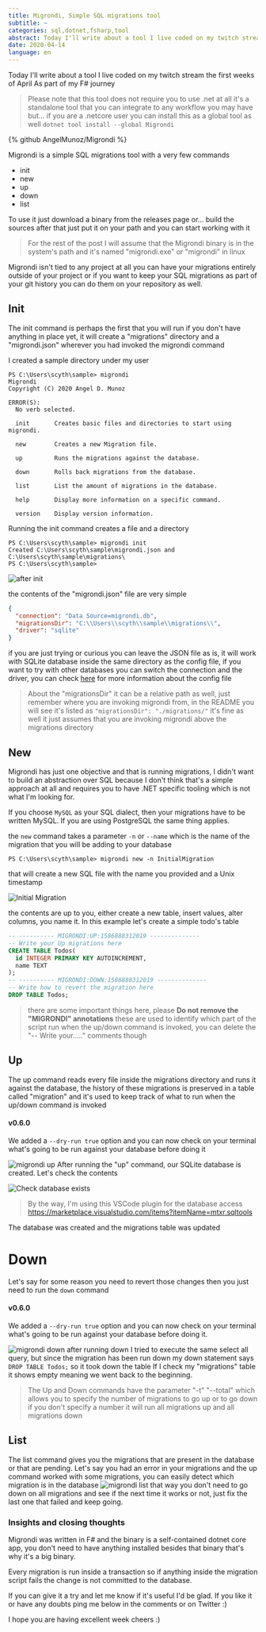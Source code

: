 ```yaml
---
title: Migrondi, Simple SQL migrations tool
subtitle: ~
categories: sql,dotnet,fsharp,tool
abstract: Today I'll write about a tool I live coded on my twitch stream the first weeks of April As part of my...
date: 2020-04-14
language: en
---
```


Today I'll write about a tool I live coded on my twitch stream the first weeks of April As part of my F# journey 

> Please note that this tool does not require you to use .net at all it's a standalone tool that you can integrate to any workflow you may have but... if you are a .netcore user you can install this as a global tool as well
`dotnet tool install --global Migrondi`

{% github AngelMunoz/Migrondi %}

Migrondi is a simple SQL migrations tool with a very few commands

- init
- new
- up
- down
- list

To use it just download a binary from the releases page or... build the sources
after that just put it on your path and you can start working with it

>For the rest of the post I will assume that the Migrondi binary is in the system's path and it's named "migrondi.exe" or "migrondi" in linux

Migrondi isn't tied to any project at all you can have your migrations entirely outside of your project or if you want to keep your SQL migrations as part of your git history you can do them on your repository as well.

## Init
The init command is perhaps the first that you will run if you don't have anything in place yet, it will create a "migrations" directory and a "migrondi.json" wherever you had invoked the migrondi command

I created a sample directory under my user
```
PS C:\Users\scyth\sample> migrondi
Migrondi
Copyright (C) 2020 Angel D. Munoz

ERROR(S):
  No verb selected.

  init       Creates basic files and directories to start using migrondi.

  new        Creates a new Migration file.

  up         Runs the migrations against the database.

  down       Rolls back migrations from the database.

  list       List the amount of migrations in the database.

  help       Display more information on a specific command.

  version    Display version information.
```

Running the init command creates a file and a directory
```
PS C:\Users\scyth\sample> migrondi init
Created C:\Users\scyth\sample\migrondi.json and C:\Users\scyth\sample\migrations\
PS C:\Users\scyth\sample>
```

![after init](https://dev-to-uploads.s3.amazonaws.com/i/cwaqrhe69159vk1tmkti.png)

the contents of the "migrondi.json" file are very simple
```json
{
  "connection": "Data Source=migrondi.db",
  "migrationsDir": "C:\\Users\\scyth\\sample\\migrations\\",
  "driver": "sqlite"
}
```
if you are just trying or curious you can leave the JSON file as is, it will work with SQLite database inside the same directory as the config file, if you want to try with other databases you can switch the connection and the driver, you can check [here](https://github.com/AngelMunoz/Migrondi#config-file) for more information about the config file

> About the "migrationsDir" it can be a relative path as well, just remember where you are invoking migrondi from, in the README you will see it's listed as `"migrationsDir": "./migrations/"` it's fine as well it just assumes that you are invoking migrondi above the migrations directory


## New
Migrondi has just one objective and that is running migrations, I didn't want to build an abstraction over SQL because I don't think that's a simple approach at all and requires you to have .NET specific tooling which is not what I'm looking for.

If you choose `MySQL` as your SQL dialect, then your migrations have to be written MySQL. If you are using PostgreSQL the same thing applies.

the `new` command takes a parameter `-n` or `--name` which is the name of the migration that you will be adding to your database

```
PS C:\Users\scyth\sample> migrondi new -n InitialMigration
```

that will create a new SQL file with the name you provided and a Unix timestamp

![Initial Migration](https://dev-to-uploads.s3.amazonaws.com/i/drl1h6yfh9q8lkpulj4r.png)

the contents are up to you, either create a new table, insert values, alter columns, you name it.
In this example let's create a simple todo's table
```sql
-- ---------- MIGRONDI:UP:1586888312019 --------------
-- Write your Up migrations here
CREATE TABLE Todos(
  id INTEGER PRIMARY KEY AUTOINCREMENT,
  name TEXT
);
-- ---------- MIGRONDI:DOWN:1586888312019 --------------
-- Write how to revert the migration here
DROP TABLE Todos;
```

> there are some important things here, please **Do not remove the "MIGRONDI" annotations** these are used to identify which part of the script run when the up/down command is invoked, you can delete the "-- Write your....." comments though

## Up
The up command reads every file inside the migrations directory and runs it against the database, the history of these migrations is preserved in a table called "migration" and it's used to keep track of what to run when the up/down command is invoked

#### v0.6.0
We added a `--dry-run true` option and you can now check on your terminal what's going to be run against your database before doing it

![migrondi up](https://dev-to-uploads.s3.amazonaws.com/i/ygrteto6lhcccq65rl4i.png)
After running the "up" command, our SQLite database is created. Let's check the contents

![Check database exists](https://dev-to-uploads.s3.amazonaws.com/i/6we9l9hqlftcd6xft0vx.png)

> By the way, I'm using this VSCode plugin for the database access https://marketplace.visualstudio.com/items?itemName=mtxr.sqltools

The database was created and the migrations table was updated

# Down
Let's say for some reason you need to revert those changes then you just need to run the `down` command 

#### v0.6.0
We added a `--dry-run true` option and you can now check on your terminal what's going to be run against your database before doing it.

![migrondi down](https://dev-to-uploads.s3.amazonaws.com/i/dxudxt3qh3jjd6fkrs3g.png)
after running down I tried to execute the same select all query, but since the migration has been run down my down statement says `DROP TABLE Todos;` so it took down the table If I check my "migrations" table it shows empty meaning we went back to the beginning.

> The Up and Down commands have the parameter "-t" "--total" which allows you to specify the number of migrations to go up or to go down if you don't specify a number it will run all migrations up and all migrations down


## List
The list command gives you the migrations that are present in the database or that are pending. Let's say you had an error in your migrations and the up command worked with some migrations, you can easily detect which migration is in the database
![migrondi list](https://dev-to-uploads.s3.amazonaws.com/i/mr9y3hdwva0l1j3tk2sg.png)
that way you don't need to go down on all migrations and see if the next time it works or not, just fix the last one that failed and keep going.


### Insights and closing thoughts
Migrondi was written in F# and the binary is a self-contained dotnet core app, you don't need to have anything installed besides that binary that's why it's a big binary.

Every migration is run inside a transaction so if anything inside the migration script fails the change is not committed to the database.

If you can give it a try and let me know if it's useful I'd be glad. If you like it or have any doubts ping me below in the comments or on Twitter :)


I hope you are having excellent week cheers :)
